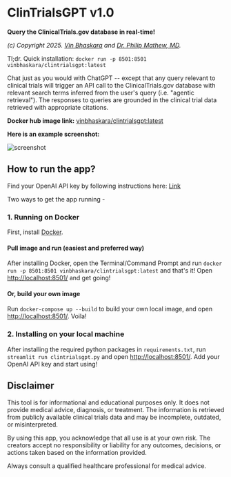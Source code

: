 # ClinTrialsGPT v1.0

**Query the ClinicalTrials.gov database in real-time!**

*(c) Copyright 2025. [Vin Bhaskara](https://vinbhaskara.github.io/) and [Dr. Philip Mathew, MD](https://www.linkedin.com/in/philipmathewmd/).*

Tl;dr. Quick installation: `docker run -p 8501:8501 vinbhaskara/clintrialsgpt:latest`

Chat just as you would with ChatGPT -- except that any query relevant to clinical trials will trigger an API call to the ClinicalTrials.gov database with relevant search terms inferred from the user's query (i.e. "agentic retrieval"). The responses to queries are grounded in the clinical trial data retrieved with appropriate citations. 

**Docker hub image link:** [vinbhaskara/clintrialsgpt:latest](https://hub.docker.com/r/vinbhaskara/clintrialsgpt)

**Here is an example screenshot:**

![screenshot](screenshot.png)

## How to run the app?

Find your OpenAI API key by following instructions here: [Link](https://help.openai.com/en/articles/4936850-where-do-i-find-my-openai-api-key)

Two ways to get the app running - 

### 1. Running on Docker

First, install [Docker](https://www.docker.com/). 

#### Pull image and run (easiest and preferred way)

After installing Docker, open the Terminal/Command Prompt and run `docker run -p 8501:8501 vinbhaskara/clintrialsgpt:latest` and that's it! Open [http://localhost:8501/](http://localhost:8501/) and get going!

#### Or, build your own image

Run `docker-compose up --build` to build your own local image, and open [http://localhost:8501/](http://localhost:8501/). Voila!

### 2. Installing on your local machine
After installing the required python packages in `requirements.txt`, run `streamlit run clintrialsgpt.py` and open [http://localhost:8501/](http://localhost:8501/). Add your OpenAI API key and start using!

## Disclaimer

This tool is for informational and educational purposes only. It does not provide medical advice, diagnosis, or treatment. The information is retrieved from publicly available clinical trials data and may be incomplete, outdated, or misinterpreted.

By using this app, you acknowledge that all use is at your own risk. The creators accept no responsibility or liability for any outcomes, decisions, or actions taken based on the information provided.

Always consult a qualified healthcare professional for medical advice.
